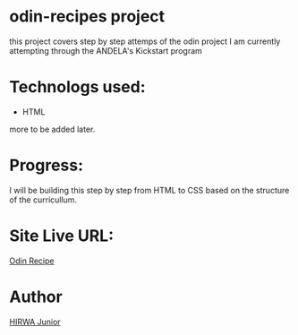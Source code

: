 # odin-recipes project

this project covers step by step attemps of the odin project I am currently attempting through the ANDELA's Kickstart program

# Technologs used:

- HTML

more to be added later.

# Progress:

I will be building this step by step from HTML to CSS based on the structure of the curricullum.

# Site Live URL:

[Odin Recipe](https://odin-recipees-hj.netlify.app/)

# Author

[HIRWA Junior]()
